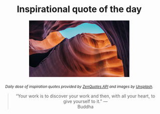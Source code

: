 
<div align="center">

# Inspirational quote of the day

<img src="./data/photo.jpeg" alt="Beautiful nature photo" width="320" height="180">

<sub><i>Daily dose of inspiration quotes provided by [ZenQuotes API](https://zenquotes.io/) and images by [Unsplash](https://unsplash.com/).</i></sub>


<blockquote>&ldquo;Your work is to discover your work and then, with all your heart, to give yourself to it.&rdquo; &mdash; <footer>Buddha</footer></blockquote>

</div>
